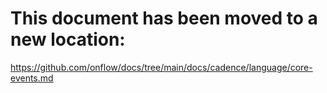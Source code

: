 # This document has been moved to a new location:

https://github.com/onflow/docs/tree/main/docs/cadence/language/core-events.md
